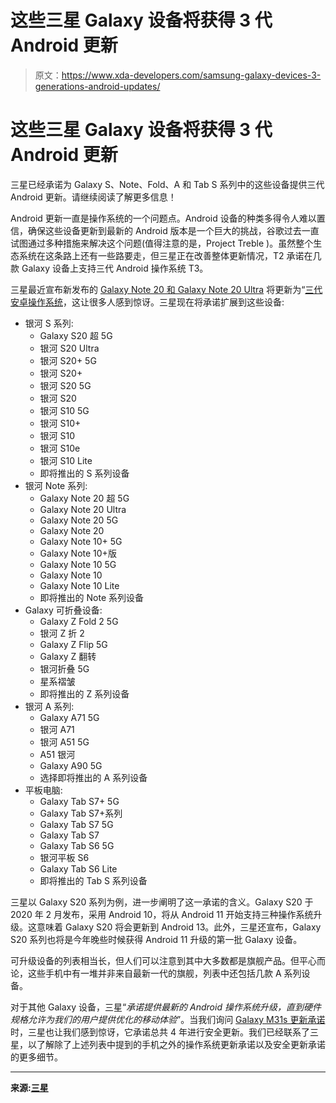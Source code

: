 # 这些三星 Galaxy 设备将获得 3 代 Android 更新

> 原文：<https://www.xda-developers.com/samsung-galaxy-devices-3-generations-android-updates/>

# 这些三星 Galaxy 设备将获得 3 代 Android 更新

三星已经承诺为 Galaxy S、Note、Fold、A 和 Tab S 系列中的这些设备提供三代 Android 更新。请继续阅读了解更多信息！

Android 更新一直是操作系统的一个问题点。Android 设备的种类多得令人难以置信，确保这些设备更新到最新的 Android 版本是一个巨大的挑战，谷歌过去一直试图通过多种措施来解决这个问题(值得注意的是，Project Treble )。虽然整个生态系统在这条路上还有一些路要走，但三星正在改善整体更新情况，T2 承诺在几款 Galaxy 设备上支持三代 Android 操作系统 T3。

三星最近宣布新发布的 [Galaxy Note 20 和 Galaxy Note 20 Ultra](https://www.xda-developers.com/samsung-galaxy-note-20/) 将更新为“[三代安卓操作系统](https://www.xda-developers.com/samsung-3-years-android-os-updates-galaxy-note-20/)，这让很多人感到惊讶。三星现在将承诺扩展到这些设备:

*   银河 S 系列:
    *   Galaxy S20 超 5G
    *   银河 S20 Ultra
    *   银河 S20+ 5G
    *   银河 S20+
    *   银河 S20 5G
    *   银河 S20
    *   银河 S10 5G
    *   银河 S10+
    *   银河 S10
    *   银河 S10e
    *   银河 S10 Lite
    *   即将推出的 S 系列设备
*   银河 Note 系列:
    *   Galaxy Note 20 超 5G
    *   Galaxy Note 20 Ultra
    *   Galaxy Note 20 5G
    *   Galaxy Note 20
    *   Galaxy Note 10+ 5G
    *   Galaxy Note 10+版
    *   Galaxy Note 10 5G
    *   Galaxy Note 10
    *   Galaxy Note 10 Lite
    *   即将推出的 Note 系列设备
*   Galaxy 可折叠设备:
    *   Galaxy Z Fold 2 5G
    *   银河 Z 折 2
    *   Galaxy Z Flip 5G
    *   Galaxy Z 翻转
    *   银河折叠 5G
    *   星系褶皱
    *   即将推出的 Z 系列设备
*   银河 A 系列:
    *   Galaxy A71 5G
    *   银河 A71
    *   银河 A51 5G
    *   A51 银河
    *   Galaxy A90 5G
    *   选择即将推出的 A 系列设备
*   平板电脑:
    *   Galaxy Tab S7+ 5G
    *   Galaxy Tab S7+系列
    *   Galaxy Tab S7 5G
    *   Galaxy Tab S7
    *   Galaxy Tab S6 5G
    *   银河平板 S6
    *   Galaxy Tab S6 Lite
    *   即将推出的 Tab S 系列设备

三星以 Galaxy S20 系列为例，进一步阐明了这一承诺的含义。Galaxy S20 于 2020 年 2 月发布，采用 Android 10，将从 Android 11 开始支持三种操作系统升级。这意味着 Galaxy S20 将会更新到 Android 13。此外，三星还宣布，Galaxy S20 系列也将是今年晚些时候获得 Android 11 升级的第一批 Galaxy 设备。

可升级设备的列表相当长，但人们可以注意到其中大多数都是旗舰产品。但平心而论，这些手机中有一堆并非来自最新一代的旗舰，列表中还包括几款 A 系列设备。

对于其他 Galaxy 设备，三星“*承诺提供最新的 Android 操作系统升级，直到硬件规格允许为我们的用户提供优化的移动体验*”。当我们询问 [Galaxy M31s 更新承诺](https://www.xda-developers.com/samsung-galaxy-m31s-review/)时，三星也让我们感到惊讶，它承诺总共 4 年进行安全更新。我们已经联系了三星，以了解除了上述列表中提到的手机之外的操作系统更新承诺以及安全更新承诺的更多细节。

* * *

**来源:[三星](http://www.samsungmobilepress.com/pressreleases/samsung-raises-the-bar-for-mobile-experience-innovation-committing-to-three-generations-of-android-os-upgrades)**